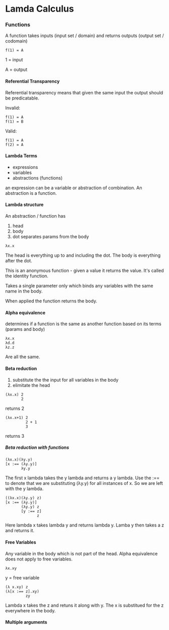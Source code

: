 # Lamda Calculus

### Functions

A function takes inputs (input set / domain) and returns outputs (output set / codomain)

```
f(1) = A
```

1 = input

A = output

#### Referential Transparency

Referential transparency means that given the same input the output should be predicatable.

Invalid:

```
f(1) = A
f(1) = B
```

Valid:

```
f(1) = A
f(2) = A
```   

#### Lambda Terms

* expressions
* variables
* abstractions (functions)

an expression can be a variable or abstraction of combination. An abstraction is a function.

#### Lambda structure

An abstraction / function has 

1. head
2. body
3. dot separates params from the body

```
λx.x
```

The head is everything up to and including the dot. The body is everything after the dot.

This is an anonymous function - given a value it returns the value. It's called the identity function.

Takes a single parameter only which binds any variables with the same name in the body.

When applied the function returns the body.

#### Alpha equivalence

determines if a function is the same as another function based on its terms (params and body)

```
λx.x
λd.d
λz.z
```

Are all the same.

#### Beta reduction

1. substitute the the input for all variables in the body
2. elimitate the head

```
(λx.x) 2
       2
```

returns 2

```
(λx.x+1) 2
         2 + 1
         3
```

returns 3

##### Beta reduction with functions

```
(λx.x)(λy.y)
[x :== (λy.y)]
       λy.y
```

The first x lambda takes the y lambda and returns a y lambda. Use the :== to denote that we are substituting (λy.y) for all instances of x. So we are left with the y lambda.

```
((λx.x)(λy.y) z)
[x :== (λy.y)]
       (λy.y) z
       [y :== z]
              z 
```

Here lambda x takes lambda y and returns lambda y. Lamba y then takes a z and returns it.

#### Free Variables

Any variable in the body which is not part of the head. Alpha equivalence does not apply to free variables.

```
λx.xy
```

y = free variable

```
(λ x.xy) z
(λ[x :== z].xy)
         zy
```

Lambda x takes the z and retuns it along with y. The x is substitued for the z everywhere in the body.

#### Multiple arguments





